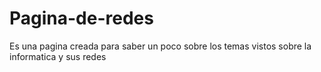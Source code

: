# Pagina-de-redes
Es una pagina creada para saber un poco sobre los temas vistos sobre la informatica y sus redes
